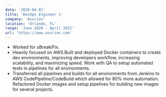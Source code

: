 ```yaml
---
date: '2020-04-01'
title: 'DevOps Engineer 1'
company: 'Asurion'
location: 'Orlando, FL'
range: 'June 2020 - April 2021'
url: 'https://www.asurion.com'
---
```


- Worked for uBreakiFix.
- Heavily focused on AWS.Built and deployed Docker containers to create dev environments, improving developers workflow, increasing scalability, and maximizing speed. Work with QA to setup automated tests in pipelines for all environments.
- Transferred all pipelines and builds for all environments from Jenkins to AWS CodePipeline/CodeBuild which allowed for 80% more automation. Refactored Docker images and setup pipelines for building new images for several projects.
